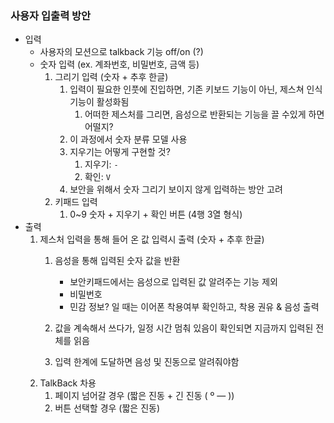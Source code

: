 ### 사용자 입출력 방안

- 입력
    - 사용자의 모션으로 talkback 기능 off/on (?)
    - 숫자 입력 (ex. 계좌번호, 비밀번호, 금액 등)
        1. 그리기 입력 (숫자 + 추후 한글)
            1. 입력이 필요한 인풋에 진입하면, 기존 키보드 기능이 아닌, 제스쳐 인식 기능이 활성화됨
                1. 어떠한 제스처를 그리면, 음성으로 반환되는 기능을 끌 수있게 하면 어떨지?
            2. 이 과정에서 숫자 분류 모델 사용
            3. 지우기는 어떻게 구현할 것?
                1. 지우기: `-` 
                2. 확인: `V` 
            4.  보안을 위해서 숫자 그리기 보이지 않게 입력하는 방안 고려
        2. 키패드 입력
            1. 0~9 숫자 + 지우기 + 확인 버튼 (4행 3열 형식)
- 출력
    1. 제스처 입력을 통해 들어 온 값 입력시 출력 (숫자 + 추후 한글)
        1. 음성을 통해 입력된 숫자 값을 반환
            - 보안키패드에서는 음성으로 입력된 값 알려주는 기능 제외
            - 비밀번호
            - 민감 정보? 일 때는 이어폰 착용여부 확인하고, 착용 권유 & 음성 출력
            
        2. 값을 계속해서 쓰다가, 일정 시간 멈춰 있음이 확인되면 지금까지 입력된 전체를 읽음
        3. 입력 한계에 도달하면 음성 및 진동으로 알려줘야함
    2. TalkBack 차용
        1. 페이지 넘어갈 경우 (짧은 진동 + 긴 진동 ( º — ))
        2. 버튼 선택할 경우 (짧은 진동)